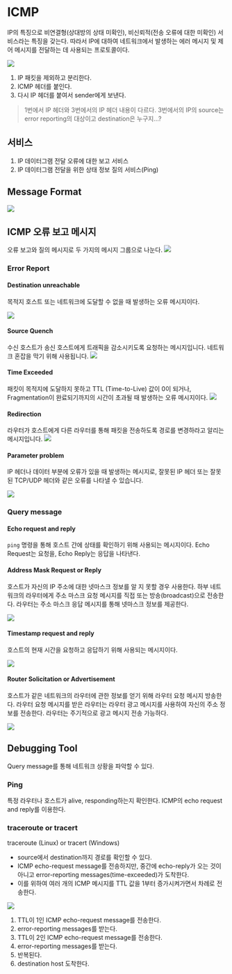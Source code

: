 # ICMP
IP의 특징으로 비연결형(상대방의 상태 미확인), 비신뢰적(전송 오류에 대한 미확인) 서비스라는 특징을 갖는다. 따라서 IP에 대하여 네트워크에서 발생하는 에러 메시지 및 제어 메시지를 전달하는 데 사용되는 프로토콜이다.

![](https://velog.velcdn.com/images/chocochip/post/e6e27504-39c6-4e08-8461-641697e3debd/image.png)

1. IP 패킷을 제외하고 분리한다.
2. ICMP 헤더를 붙인다.
3. 다시 IP 헤더를 붙여서 sender에게 보낸다.

> 1번에서 IP 헤더와 3번에서의 IP 헤더 내용이 다르다. 3번에서의 IP의 source는 error reporting의 대상이고 destination은 누구지...?

## 서비스
1. IP 데이터그램 전달 오류에 대한 보고 서비스
2. IP 데이터그램 전달을 위한 상태 정보 질의 서비스(Ping)

## Message Format
![](https://velog.velcdn.com/images/chocochip/post/d03756ca-683a-485a-817f-5b9ebd137240/image.png)

## ICMP 오류 보고 메시지
오류 보고와 질의 메시지로 두 가지의 메시지 그룹으로 나눈다.
![](https://velog.velcdn.com/images/chocochip/post/60d3e5e3-2312-4dd7-8646-b18d4f43a3f0/image.png)

### Error Report

#### Destination unreachable

목적지 호스트 또는 네트워크에 도달할 수 없을 때 발생하는 오류 메시지이다.

![](https://velog.velcdn.com/images/chocochip/post/9b778b36-c5b9-4a5c-9ea6-abaf3ddba1bc/image.png)



#### Source Quench
수신 호스트가 송신 호스트에게 트래픽을 감소시키도록 요청하는 메시지입니다. 네트워크 혼잡을 막기 위해 사용됩니다.
![](https://velog.velcdn.com/images/chocochip/post/77535f4b-de69-49ea-b31c-4b76383b0cbf/image.png)



#### Time Exceeded
패킷이 목적지에 도달하지 못하고 TTL (Time-to-Live) 값이 0이 되거나, Fragmentation이 완료되기까지의 시간이 초과될 때 발생하는 오류 메시지이다.
![](https://velog.velcdn.com/images/chocochip/post/64b4f85f-bb24-4e93-a1a3-fdac469f1b71/image.png)


#### Redirection
라우터가 호스트에게 다른 라우터를 통해 패킷을 전송하도록 경로를 변경하라고 알리는 메시지입니다.
![](https://velog.velcdn.com/images/chocochip/post/59191c10-30fc-4b76-b58e-984daa0d3527/image.png)


#### Parameter problem
IP 헤더나 데이터 부분에 오류가 있을 때 발생하는 메시지로, 잘못된 IP 헤더 또는 잘못된 TCP/UDP 헤더와 같은 오류를 나타낼 수 있습니다.

![](https://velog.velcdn.com/images/chocochip/post/244e7524-c463-486f-ab82-f69e41c5665b/image.png)


### Query message 


#### Echo request and reply
`ping` 명령을 통해 호스트 간에 상태를 확인하기 위해 사용되는 메시지이다. Echo Request는 요청을, Echo Reply는 응답을 나타낸다.

#### Address Mask Request or Reply
호스트가 자신의 IP 주소에 대한 넷마스크 정보를 알
지 못할 경우 사용한다. 하부 네트워크의 라우터에게 주소 마스크 요청 메시지를 직접 또는 방송(broadcast)으로 전송한다. 라우터는 주소 마스크 응답 메시지를 통해 넷마스크 정보를 제공한다.

![](https://velog.velcdn.com/images/chocochip/post/8e3040f4-31d1-4d0c-ac63-d2132c34d150/image.png)


#### Timestamp request and reply
호스트의 현재 시간을 요청하고 응답하기 위해 사용되는 메시지이다.

![](https://velog.velcdn.com/images/chocochip/post/6bdf64cd-2588-4060-b290-a1b0c8e296f9/image.png)


#### Router Solicitation or Advertisement
호스트가 같은 네트워크의 라우터에 관한 정보를 얻기 위해 라우터 요청 메시지 방송한다. 라우터 요청 메시지를 받은 라우터는 라우터 광고 메시지를 사용하여 자신의 주소 정보를 전송한다. 라우터는 주기적으로 광고 메시지 전송 가능하다.

![](https://velog.velcdn.com/images/chocochip/post/3a352cb8-addc-435d-8d23-ad4721a3926a/image.png)


## Debugging Tool

Query message를 통해 네트워크 상황을 파악할 수 있다.

### Ping
특정 라우터나 호스트가 alive, responding하는지 확인한다. ICMP의 echo request and reply를 이용한다.

###  traceroute or tracert
traceroute (Linux) or tracert (Windows)
- source에서 destination까지 경로를 확인할 수 있다.
- ICMP echo-request message를 전송하지만, 중간에 echo-reply가 오는 것이 아니고 error-reporting messages(time-exceeded)가 도착한다.
- 이를 위하여 여러 개의 ICMP 메시지를 TTL 값을 1부터 증가시켜가면서 차례로 전송한다.

![](https://velog.velcdn.com/images/chocochip/post/7f271e09-a613-42ff-b1cd-f468c89be2f4/image.png)

1. TTL이 1인 ICMP echo-request message를 전송한다.
2. error-reporting messages를 받는다.
3. TTL이 2인 ICMP echo-request message를 전송한다.
4. error-reporting messages를 받는다.
5. 반복된다.
6. destination host 도착한다.

